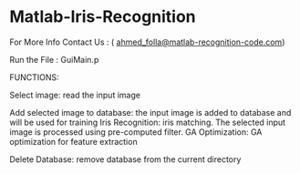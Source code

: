 # Matlab-Iris-Recognition

For More Info Contact Us  : ( ahmed_folla@matlab-recognition-code.com)








Run the File : GuiMain.p

FUNCTIONS:

Select image:                                  read the input image

Add selected image to database:                the input image is added to database and will be used for training
Iris Recognition:                              iris matching. The selected input image is processed
                                               using pre-computed filter.
GA Optimization:                               GA optimization for feature extraction

Delete Database:                               remove database from the current directory



